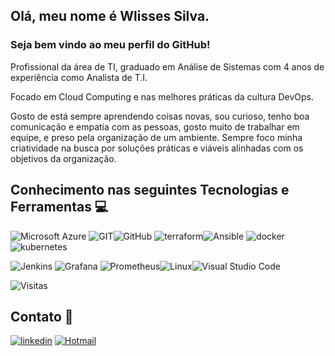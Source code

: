 ## Olá, meu nome é Wlisses Silva.
### Seja bem vindo ao meu perfil do GitHub!

Profissional da área de TI, graduado em Análise de Sistemas com 4 anos de experiência como Analista de T.I. 

Focado em Cloud Computing e nas melhores práticas da cultura DevOps.

Gosto de está sempre aprendendo coisas novas, sou curioso, tenho boa comunicação e empatia com as pessoas, gosto muito de trabalhar em equipe, e preso pela organização de um ambiente. Sempre foco minha criatividade na busca por soluções práticas e viáveis alinhadas com os objetivos da organização. 

## Conhecimento nas seguintes Tecnologias e Ferramentas 💻

![Microsoft Azure](https://img.shields.io/badge/Microsoft_Azure-0089D6?style=for-the-badge&logo=microsoft-azure&logoColor=white)
![GIT](https://img.shields.io/badge/GIT-E44C30?style=for-the-badge&logo=git&logoColor=white)![GitHub](https://img.shields.io/badge/GitHub-100000?style=for-the-badge&logo=github&logoColor=white) ![terraform](https://img.shields.io/badge/Terraform-7B42BC?style=for-the-badge&logo=terraform&logoColor=white)![Ansible](https://img.shields.io/badge/ansible-%231A1918.svg?style=for-the-badge&logo=ansible&logoColor=white) ![docker](https://img.shields.io/badge/Docker-2CA5E0?style=for-the-badge&logo=docker&logoColor=white) ![kubernetes](https://img.shields.io/badge/kubernetes-326ce5.svg?&style=for-the-badge&logo=kubernetes&logoColor=white)

![Jenkins](https://img.shields.io/badge/Jenkins-D24939?style=for-the-badge&logo=Jenkins&logoColor=white) ![Grafana](https://img.shields.io/badge/grafana-%23F46800.svg?style=for-the-badge&logo=grafana&logoColor=white) ![Prometheus](https://img.shields.io/badge/Prometheus-E6522C?style=for-the-badge&logo=Prometheus&logoColor=white)![Linux](https://img.shields.io/badge/Linux-FCC624?style=for-the-badge&logo=linux&logoColor=black)![Visual Studio Code](https://img.shields.io/badge/Visual%20Studio%20Code-0078d7.svg?style=for-the-badge&logo=visual-studio-code&logoColor=white)

<img src="https://komarev.com/ghpvc/?username=wlisses-silva&blue=yellow" alt="Visitas" /></p>
##  Contato 📱
[![linkedin](https://img.shields.io/badge/linkedin-0A66C2?style=for-the-badge&logo=linkedin&logoColor=white)](https://www.linkedin.com/in/wlisses-silva)
[![Hotmail](https://img.shields.io/badge/Microsoft_Outlook-0078D4?style=for-the-badge&logo=microsoft-outlook&logoColor=white)](https://mailto:wlisses.silva@outlook.com)
